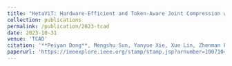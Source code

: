 ```yaml
---
title: "HetaViT: Hardware-Efficient and Token-Aware Joint Compression with Pruning and Quantization for Vision Transformers"
collection: publications
permalink: /publication/2023-tcad
date: 2023-10-31
venue: 'TCAD'
citation: '**Peiyan Dong**, Mengshu Sun, Yanyue Xie, Xue Lin, Zhenman Fang, Yanzhi Wang'
paperurl: 'https://ieeexplore.ieee.org/stamp/stamp.jsp?arnumber=10071047'
---
```

